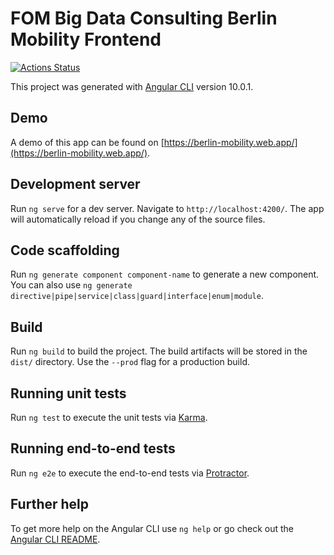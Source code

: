# FOM Big Data Consulting Berlin Mobility Frontend

[![Actions Status](https://github.com/fom-big-data/fom-big-data-consulting-berlin-mobility-frontend/workflows/Build/badge.svg)](https://github.com/fom-big-data/fom-big-data-consulting-berlin-mobility-frontend/actions)

This project was generated with [Angular CLI](https://github.com/angular/angular-cli) version 10.0.1.

## Demo

A demo of this app can be found on [https://berlin-mobility.web.app/](https://berlin-mobility.web.app/).

## Development server

Run `ng serve` for a dev server. Navigate to `http://localhost:4200/`. The app will automatically reload if you change any of the source files.

## Code scaffolding

Run `ng generate component component-name` to generate a new component. You can also use `ng generate directive|pipe|service|class|guard|interface|enum|module`.

## Build

Run `ng build` to build the project. The build artifacts will be stored in the `dist/` directory. Use the `--prod` flag for a production build.

## Running unit tests

Run `ng test` to execute the unit tests via [Karma](https://karma-runner.github.io).

## Running end-to-end tests

Run `ng e2e` to execute the end-to-end tests via [Protractor](http://www.protractortest.org/).

## Further help

To get more help on the Angular CLI use `ng help` or go check out the [Angular CLI README](https://github.com/angular/angular-cli/blob/master/README.md).
